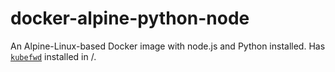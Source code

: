 # docker-alpine-python-node

An Alpine-Linux-based Docker image with node.js and Python installed. Has [`kubefwd`](https://github.com/txn2/kubefwd) installed in /.
